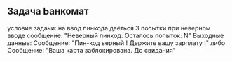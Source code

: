 ## Задача Ьанкомат

условие задачи:
на ввод пинкода даёться 3 попытки
при неверном вводе сообщение:
"Неверный пинкод. Осталось попыток: N"
Выходные данные:
Сообщение: "Пин-код верный ! Держите вашу зарплату !"
либо
Сообщение: "Ваша карта заблокирована. До свидания"
